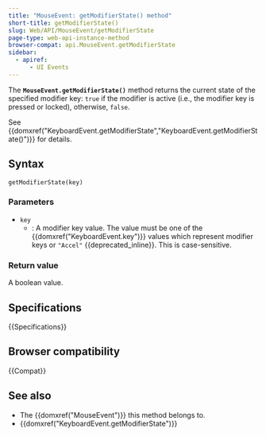 ```yaml
---
title: "MouseEvent: getModifierState() method"
short-title: getModifierState()
slug: Web/API/MouseEvent/getModifierState
page-type: web-api-instance-method
browser-compat: api.MouseEvent.getModifierState
sidebar:
  - apiref:
      - UI Events
---
```


The **`MouseEvent.getModifierState()`** method returns the current state of the specified modifier key: `true` if the modifier is active (i.e., the modifier key is pressed or locked), otherwise, `false`.

See {{domxref("KeyboardEvent.getModifierState","KeyboardEvent.getModifierState()")}} for details.

## Syntax

```js-nolint
getModifierState(key)
```

### Parameters

- `key`
  - : A modifier key value.
    The value must be one of the {{domxref("KeyboardEvent.key")}} values which represent modifier keys or `"Accel"` {{deprecated_inline}}.
    This is case-sensitive.

### Return value

A boolean value.

## Specifications

{{Specifications}}

## Browser compatibility

{{Compat}}

## See also

- The {{domxref("MouseEvent")}} this method belongs to.
- {{domxref("KeyboardEvent.getModifierState")}}
